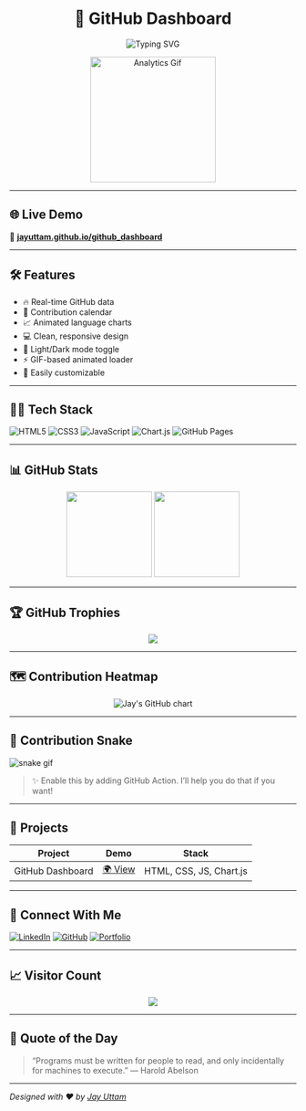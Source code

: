 <h1 align="center">
  🚀 GitHub Dashboard
</h1>

<p align="center">
  <img src="https://readme-typing-svg.herokuapp.com?font=Fira+Code&size=24&pause=1000&color=36BCF7&center=true&vCenter=true&width=480&lines=Built+for+Data+Science+enthusiasts;Crafted+by+a+CS+student+from+LPU;Track+GitHub+stats%2C+code%2C+and+insights;Level+up+your+developer+journey!" alt="Typing SVG" />

</p>

<p align="center">
  <img src="https://media.giphy.com/media/du3J3cXyzhj75IOgvA/giphy.gif" width="220" alt="Analytics Gif" />
</p>

---

## 🌐 Live Demo

🔗 **[jayuttam.github.io/github_dashboard](https://jayuttam.github.io/github_dashboard)**

---

## 🛠️ Features

- 🔥 Real-time GitHub data
- 🧠 Contribution calendar
- 📈 Animated language charts
- 💻 Clean, responsive design
- 🌙 Light/Dark mode toggle
- ⚡ GIF-based animated loader
- 🧩 Easily customizable

---

## 🧑‍💻 Tech Stack

![HTML5](https://img.shields.io/badge/-HTML5-E34F26?logo=html5&logoColor=white&style=for-the-badge)
![CSS3](https://img.shields.io/badge/-CSS3-1572B6?logo=css3&logoColor=white&style=for-the-badge)
![JavaScript](https://img.shields.io/badge/-JavaScript-F7DF1E?logo=javascript&logoColor=black&style=for-the-badge)
![Chart.js](https://img.shields.io/badge/-Chart.js-FF6384?logo=chartdotjs&logoColor=white&style=for-the-badge)
![GitHub Pages](https://img.shields.io/badge/-GitHub%20Pages-121013?logo=github&logoColor=white&style=for-the-badge)

---

## 📊 GitHub Stats

<p align="center">
  <img src="https://github-readme-stats.vercel.app/api?username=jayuttam&show_icons=true&theme=radical" height="150" />
  <img src="https://github-readme-stats.vercel.app/api/top-langs/?username=jayuttam&layout=compact&theme=radical" height="150"/>
</p>

---

## 🏆 GitHub Trophies

<p align="center">
  <img src="https://github-profile-trophy.vercel.app/?username=jayuttam&theme=monokai&column=7&no-frame=true" />
</p>

---

## 🗺️ Contribution Heatmap

<p align="center">
  <img src="https://ghchart.rshah.org/36BCF7/jayuttam" alt="Jay's GitHub chart" />
</p>

---

## 🧠 Contribution Snake

![snake gif](https://github.com/jayuttam/jayuttam/blob/output/github-contribution-grid-snake.svg)

> ✨ Enable this by adding GitHub Action. I’ll help you do that if you want!

---

## 💼 Projects

| Project | Demo | Stack |
|--------|------|-------|
| GitHub Dashboard | [🌍 View](https://jayuttam.github.io/github_dashboard) | HTML, CSS, JS, Chart.js |

---

## 🔗 Connect With Me

[![LinkedIn](https://img.shields.io/badge/-LinkedIn-0077B5?style=for-the-badge&logo=linkedin&logoColor=white)](https://linkedin.com/in/jayuttam)
[![GitHub](https://img.shields.io/badge/-GitHub-181717?style=for-the-badge&logo=github)](https://github.com/jayuttam)
[![Portfolio](https://img.shields.io/badge/-Portfolio-24292F?style=for-the-badge&logo=githubpages&logoColor=white)](https://jayuttam.github.io)

---

## 📈 Visitor Count

<p align="center">
  <img src="https://profile-counter.glitch.me/jayuttam/count.svg" />
</p>

---

## 🧠 Quote of the Day

> “Programs must be written for people to read, and only incidentally for machines to execute.” — Harold Abelson

---

_Designed with ❤️ by [Jay Uttam](https://github.com/jayuttam)_

